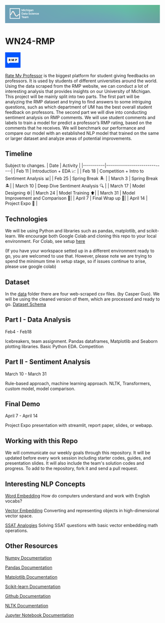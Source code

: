 ![header](asset/header.png)

# WN24-RMP

<img src="asset/rmp.jpg" height=50/>

[Rate My Professor](https://www.ratemyprofessors.com) is the biggest platform for student giving feedbacks on professors. It is used by students of different universities around the world. Using the data scraped from the RMP website, we can conduct a lot of interesting analysis that provides insights on our University of Michigan. This project will be mainly split into two parts. The first part will be analyzing the RMP dataset and trying to find answers to some intriguing questions, such as which department of UM has the best overall student feedback on professors. The second part we will dive into conducting sentiment analysis on RMP comments. We will use student comments and labels to train a model for predict a professor’s RMP rating, based on the comments that he receives. We will benchmark our performance and compare our model with an established NLP model that trained on the same or larger dataset and analyze areas of potential improvements.

## Timeline

Subject to changes.
| Date | Activity |
|-----------|------------------------------|
| Feb 11 | Introduction + EDA  📈 |
| Feb 18 | Competition + Intro to Sentiment Analysis 📊|
| Feb 25 | Spring Break  🏝️  |
| March 3 | Spring Break  🏝️|
| March 10 | Deep Dive Sentiment Analysis  🔍 |
| March 17 | Model Designing ⚙️|
| March 24 | Model Training ⬆️|
| March 31 | Model Improvement and Comparison  🔧|
| April 7 | Final Wrap up  📄|
| April 14 | Project Expo 🎉 |

## Technologies

We will be using Python and libraries such as pandas, matplotlib, and scikit-learn.
We encourage both Google Colab and cloning this repo to your local environment. 
For Colab, see setup [here](./guide/colab.md)

(If you have your workspace setted up in a different environment ready to go, you are welcomed to use that. However, please note we are trying to spend the minimum time in setup stage, so if issues continue to arise, please use google colab)

## Dataset

In the [data](./data) folder there are four web-scraped csv files. (by Casper Guo). We will be using the cleaned version of them, which are processed and ready to go. [Dataset Schema](./data/info.md)

## Part I - Data Analysis

Feb4 - Feb18

Icebreakers, team assignment. Pandas dataframes, Matplotlib and Seaborn plotting libraries. Basic Python EDA. Competition

## Part II - Sentiment Analysis

March 10 - March 31

Rule-based approach, machine learning approach. NLTK, Transformers, custom model, model comparison.

## Final Demo

April 7 - April 14

Project Expo presentation with streamlit, report paper, slides, or webapp.

## Working with this Repo

We will communicate our weekly goals through this repository. It will be updated before every work session including starter codes, guides, and presentation slides. It will also include the team's solution codes and progress. To add to the repository, fork it and send a pull request.

## Interesting NLP Concepts

[Word Embedding](https://www.turing.com/kb/guide-on-word-embeddings-in-nlp#) How do computers understand and work with English vocabs?

[Vector Embedding](https://www.pinecone.io/learn/vector-embeddings/) Converting and representing objects in high-dimensional vector space.

[SSAT Analogies](https://github.com/Weile-Zheng/word2vec-vector-embedding) Solving SSAT questions with basic vector embedding math operations.

## Other Resources

[Numpy Documentation](https://numpy.org/doc/)

[Pandas Documentation](https://pandas.pydata.org/pandas-docs/stable/)

[Matplotlib Documentation](https://matplotlib.org/stable/contents.html)

[Scikit-learn Documentation](https://scikit-learn.org/stable/index.html)

[Github Documentation](https://skills.github.com/)

[NLTK Documentation](https://www.nltk.org)

[Jupyter Notebook Documentation](https://jupyter-notebook.readthedocs.io/en/stable/)
